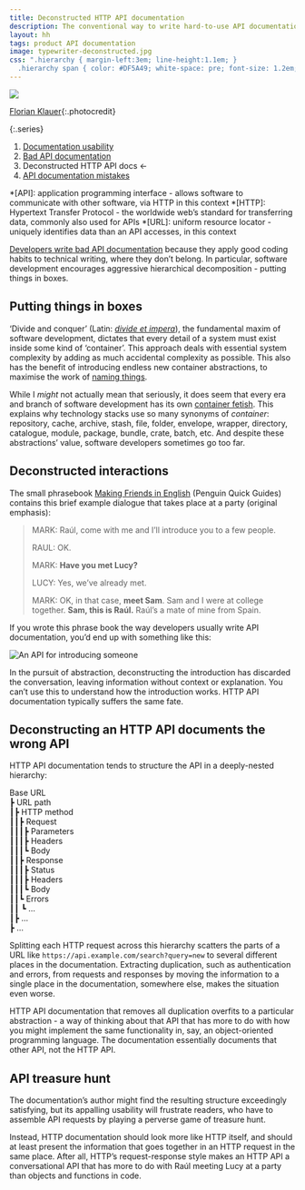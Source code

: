 ```yaml
---
title: Deconstructed HTTP API documentation
description: The conventional way to write hard-to-use API documentation
layout: hh
tags: product API documentation
image: typewriter-deconstructed.jpg
css: ".hierarchy { margin-left:3em; line-height:1.1em; } 
  .hierarchy span { color: #DF5A49; white-space: pre; font-size: 1.2em; font-family: serif; }"
---
```


![](typewriter-deconstructed.jpg)

[Florian Klauer](https://unsplash.com/photos/-K6JMRMj4x4){:.photocredit}

{:.series}
1. [Documentation usability](api-docs-usability)
2. [Bad API documentation](developers-bad-documentation)
3. Deconstructed HTTP API docs ←
4. [API documentation mistakes](api-documentation-mistakes)

<!--
1. Coders apply coding habits to docs.
2. Developers fetishise containers.
3. Deconstructing interactions obscures the conversation.
4. People document a deconstructed HTTP API rather than the actual API.
5. The resulting documentation prioritises the writer and editor over the readers.
-->

*[API]: application programming interface - allows software to communicate with other software, via HTTP in this context
*[HTTP]: Hypertext Transfer Protocol - the worldwide web’s standard for transferring data, commonly also used for APIs
*[URL]: uniform resource locator - uniquely identifies data than an API accesses, in this context

[Developers write bad API documentation](developers-bad-documentation)
because they apply good coding habits to technical writing, where they don’t belong.
In particular, software development encourages aggressive hierarchical decomposition - putting things in boxes.

## Putting things in boxes

‘Divide and conquer’ (Latin: _[divide et impera](https://en.wikipedia.org/wiki/Divide_and_rule)_),
the fundamental maxim of software development, dictates that every detail of a system must exist inside some kind of ‘container’.
This approach deals with essential system complexity by adding as much accidental complexity as possible.
This also has the benefit of introducing endless new container abstractions, 
to maximise the work of [naming things](why-naming-things-is-hard).

While I _might_ not actually mean that seriously, it does seem that every era and branch of software development has its own
[container fetish](https://en.wikipedia.org/wiki/OS-level_virtualization).
This explains why technology stacks use so many synonyms of _container_:
repository, cache, archive, stash, file, folder, envelope, wrapper, directory, catalogue, module, package, bundle, crate, batch, etc.
And despite these abstractions’ value, software developers sometimes go too far.

## Deconstructed interactions

The small phrasebook [Making Friends in English](https://www.amazon.co.uk/Penguin-Guides-Making-Friends-English/dp/0582468884)
(Penguin Quick Guides)
contains this brief example dialogue that takes place at a party (original emphasis):

> MARK:	Raúl, come with me and I’ll introduce you to a few people.
>
> RAUL:	OK.
>
> MARK:	**Have you met Lucy?**
>
> LUCY:	Yes, we’ve already met.
>
> MARK:	OK, in that case, **meet Sam**.
> Sam and I were at college together. **Sam, this is Raúl.**
> Raúl’s a mate of mine from Spain.

If you wrote this phrase book the way developers usually write API documentation, you’d end up with something like this:

<img src="introduction-api.png" srcset="introduction-api-2x.png 2x" alt="An API for introducing someone" />

In the pursuit of abstraction, deconstructing the introduction has discarded the conversation, leaving information without context or explanation.
You can’t use this to understand how the introduction works.
HTTP API documentation typically suffers the same fate.

## Deconstructing an HTTP API documents the wrong API

HTTP API documentation tends to structure the API in a deeply-nested hierarchy:

<p class="hierarchy">Base URL  
<br><span>┣</span> URL path
<br><span>┃┣</span> HTTP method
<br><span>┃┃┣</span> Request
<br><span>┃┃┃┣</span> Parameters
<br><span>┃┃┃┣</span> Headers
<br><span>┃┃┃┗</span> Body
<br><span>┃┃┣</span> Response
<br><span>┃┃┃┣</span> Status
<br><span>┃┃┃┣</span> Headers
<br><span>┃┃┃┗</span> Body
<br><span>┃┃┗</span> Errors
<br><span>┃┃    ┗</span> …
<br><span>┃┣</span> …
<br><span>┣</span> …
</p>

Splitting each HTTP request across this hierarchy scatters the parts of a URL like `https://api.example.com/search?query=new` to several different places in the documentation.
Extracting duplication, such as authentication and errors, from requests and responses by moving the information to a single place in the documentation, somewhere else, makes the situation even worse.

HTTP API documentation that removes all duplication overfits to a particular abstraction - a way of thinking about that API that has more to do with how you might implement the same functionality in, say, an object-oriented programming language.
The documentation essentially documents that other API, not the HTTP API.

## API treasure hunt

The documentation’s author might find the resulting structure exceedingly satisfying, 
but its appalling usability will frustrate readers, who have to assemble API requests by playing a perverse game of treasure hunt.

Instead, HTTP documentation should look more like HTTP itself, and should at least present the information that goes together in an HTTP request in the same place.
After all, HTTP’s request-response style makes an HTTP API a conversational API that has more to do with Raúl meeting Lucy at a party than objects and functions in code.
